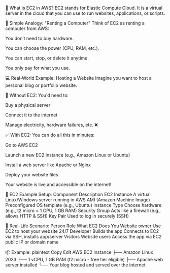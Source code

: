 🚀 What is EC2 in AWS?
EC2 stands for Elastic Compute Cloud.
It is a virtual server in the cloud that you can use to run websites, applications, or scripts.

🧠 Simple Analogy: "Renting a Computer"
Think of EC2 as renting a computer from AWS:

You don’t need to buy hardware.

You can choose the power (CPU, RAM, etc.).

You can start, stop, or delete it anytime.

You only pay for what you use.

💻 Real-World Example: Hosting a Website
Imagine you want to host a personal blog or portfolio website.

🧱 Without EC2:
You'd need to:

Buy a physical server

Connect it to the internet

Manage electricity, hardware failures, etc. ❌

✅ With EC2:
You can do all this in minutes:

Go to AWS EC2

Launch a new EC2 instance (e.g., Amazon Linux or Ubuntu)

Install a web server like Apache or Nginx

Deploy your website files

Your website is live and accessible on the internet!

🔧 EC2 Example Setup:
Component	Description
EC2 Instance	A virtual Linux/Windows server running in AWS
AMI (Amazon Machine Image)	Preconfigured OS template (e.g., Ubuntu)
Instance Type	Choose hardware (e.g., t2.micro = 1 CPU, 1 GB RAM)
Security Group	Acts like a firewall (e.g., allows HTTP & SSH)
Key Pair	Used to log in securely (SSH)

🧾 Real-Life Scenario:
Person	Role	What EC2 Does
You	Website owner	Use EC2 to host your website 24/7
Developer	Builds the app	Connects to EC2 via SSH, installs app/server
Visitors	Website users	Access the app via EC2 public IP or domain name

📦 Example:
plaintext
Copy
Edit
AWS EC2 Instance
├── Amazon Linux 2023
├── 1 vCPU, 1 GB RAM (t2.micro - free tier eligible)
├── Apache web server installed
└── Your blog hosted and served over the internet
